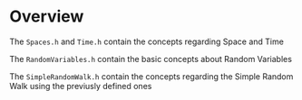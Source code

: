 
# Overview 

The `Spaces.h` and `Time.h` contain the concepts regarding Space and Time 

The `RandomVariables.h` contain the basic concepts about Random Variables 

The `SimpleRandomWalk.h` contain the concepts regarding the Simple Random Walk using the previusly defined ones 



